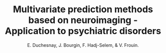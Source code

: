 ---
author: E. Duchesnay, J. Bourgin, F. Hadj-Selem, & V. Frouin.
title: Multivariate prediction methods based on neuroimaging - Application to psychiatric disorders
journal: Annales Medico-Psychologiques
year: 2015
type: article
doi: 10.1016/j.amp.2015.03.002
team: yes
volume: 173
number: 3
---